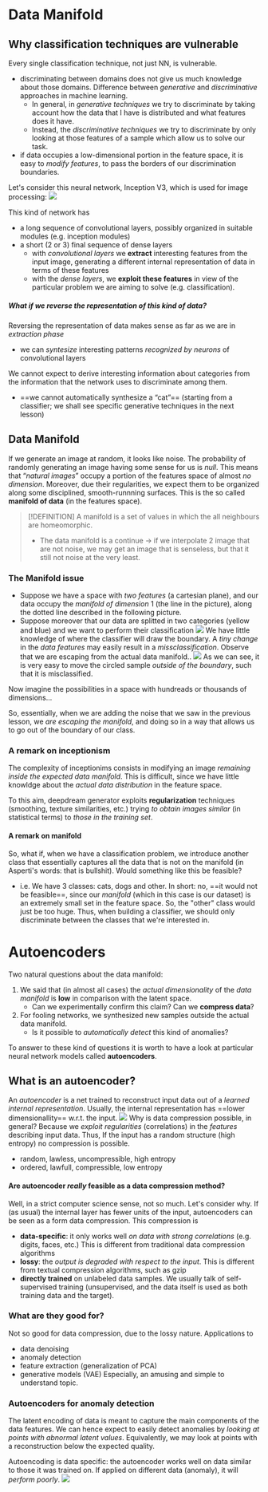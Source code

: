 # Data Manifold
## Why classification techniques are vulnerable
Every single classification technique, not just NN, is vulnerable. 
- discriminating between domains does not give us much knowledge about those domains. Difference between _generative_ and _discriminative_ approaches in machine learning.
	- In general, in _generative techniques_ we try to discriminate by taking account how  the data that I have is distributed and what features does it have.
	- Instead, the _discriminative techniques_ we try to discriminate by only looking at those features of a sample which allow us to solve our task.  
- if data occupies a low-dimensional portion in the feature space, it is easy to _modify features_, to pass the borders of our discrimination boundaries.

Let's consider this neural network, Inception V3, which is used for image processing:
![](images/inceptionv-3.png)

This kind of network has
- a long sequence of convolutional layers, possibly organized in suitable modules (e.g. inception modules) 
- a short (2 or 3) final sequence of dense layers
	- with _convolutional layers_ we __extract__ interesting features from the input image, generating a different internal representation of data in terms of these features 
	- with the _dense layers_, we __exploit these features__ in view of the particular problem we are aiming to solve (e.g. classification).

##### What if we reverse the representation of this kind of data?
Reversing the representation of data makes sense as far as we are in _extraction phase_ 
- we can _syntesize_ interesting patterns _recognized by neurons_ of convolutional layers

We cannot expect to derive interesting information about categories from the information that the network uses to discriminate among them. 
- ==we cannot automatically synthesize a “cat”== (starting from a classifier; we shall see specific generative techniques in the next lesson)

## Data Manifold
If we generate an image at random, it looks like noise. 
The probability of randomly generating an image having some sense for us is _null_. This means that “_natural images_” occupy a portion of the features space of almost _no dimension_. 
Moreover, due their regularities, we expect them to be organized along some disciplined, smooth-runnning surfaces. This is the so called __manifold of data__ (in the features space).

>[!DEFINITION]
>A manifold is a set of values in which the all neighbours are homeomorphic.
>- The data manifold is a continue -> if we interpolate 2 image that are not noise, we may get an image that is senseless, but that it still not noise at the very least. 

### The Manifold issue
- Suppose we have a space with _two features_ (a cartesian plane), and our data occupy the _manifold of dimension_ 1 (the line in the picture), along the dotted line described in the following picture.
- Suppose moreover that our data are splitted in two categories (yellow and blue) and we want to perform their classification
![](images/manifold-example.png)
We have little knowledge of where the classifier will draw the boundary. A _tiny change_ in the _data features_ may easily result in a _missclassification_.
Observe that we are escaping from the actual data manifold..
![](images/manifold-example-2.png)
As we can see, it is very easy to move the circled sample _outside of the boundary_, such that it is misclassified. 

Now imagine the possibilities in a space with hundreads or thousands of dimensions...

So, essentially, when we are adding the noise that we saw in the previous lesson, we _are escaping the manifold_, and doing so in a way that allows us to go out of the boundary of our class. 

### A remark on inceptionism
The complexity of inceptionims consists in modifying an image _remaining inside the expected data manifold_. This is difficult, since we have little knowldge about the _actual data distribution_ in the feature space. 

To this aim, deepdream generator exploits __regularization__ techniques (smoothing, texture similarities, etc.) trying _to obtain images similar_ (in statistical terms) to _those in the training set_.

#### A remark on manifold
So, what if, when we have a classification problem, we introduce another class that essentially captures all the data that is not on the manifold (in Asperti's words: that is bullshit). Would something like this be feasible?
- i.e. We have 3 classes: cats, dogs and other. 
In short: no, ==it would not be feasible==, since our _manifold_ (which in this case is our dataset) is an extremely small set in the feature space. So, the "other" class would just be too huge.
Thus, when building a classifier, we should only discriminate between the classes that we're interested in. 

# Autoencoders
Two natural questions about the data manifold: 
1. We said that (in almost all cases) the _actual dimensionality_ of the _data manifold_ is __low__ in comparison with the latent space. 
	- Can we experimentally confirm this claim? Can we __compress data__? 
2. For fooling networks, we synthesized new samples outside the actual data manifold. 
	- Is it possible to _automatically detect_ this kind of anomalies? 

To answer to these kind of questions it is worth to have a look at particular neural network models called __autoencoders__.

## What is an autoencoder?
An _autoencoder_ is a net trained to reconstruct input data out of a _learned internal representation_. Usually, the internal representation has ==lower dimensionallity== w.r.t. the input.
![](images/autoencoder.png)
Why is data compression possible, in general? Because we _exploit regularities_ (correlations) in the _features_ describing input data. Thus, If the input has a random structure (high entropy) no compression is possible.
- random, lawless, uncompressible, high entropy 
- ordered, lawfull, compressible, low entropy

#### Are autoencoder _really_ feasible as a data compression method?
Well, in a strict computer science sense, not so much. Let's consider why.
If (as usual) the internal layer has fewer units of the input, autoencoders can be seen as a form data compression. This compression is 
- __data-specific__: it only works well _on data with strong correlations_ (e.g. digits, faces, etc.) This is different from traditional data compression algorithms 
- __lossy__: the _output is degraded with respect to the input_. This is different from textual compression algorithms, such as gzip 
- __directly trained__ on unlabeled data samples. We usually talk of self-supervised training (unsupervised, and the data itself is used as both training data and the target).

### What are they good for?
Not so good for data compression, due to the lossy nature. Applications to 
- data denoising 
- anomaly detection 
- feature extraction (generalization of PCA) 
- generative models (VAE)
Especially, an amusing and simple to understand topic.

### Autoencoders for anomaly detection
The latent encoding of data is meant to capture the main components of the data features. We can hence expect to easily detect anomalies by _looking at points with abnormal latent values_. Equivalently, we may look at points with a reconstruction below the expected quality.

Autoencoding is data specific: the autoencoder works well on data similar to those it was trained on. If applied on different data (anomaly), it will _perform poorly_.
![](images/anomaly-detection.png)
